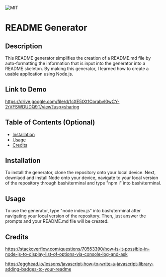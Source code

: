 ![MIT](https://img.shields.io/github/license/taylorpahl/README-Generator)

# README Generator

## Description

This README generator simplifies the creation of a README.md file by auto-formatting the information that is input into the generator into a README skeleton. By making this generator, I learned how to create a usable application using Node.js.

## Link to Demo

https://drive.google.com/file/d/1cXE5tXt1CorabvI0wCY-2rVFSWDUDQ9T/view?usp=sharing

## Table of Contents (Optional)

- [Installation](#installation)
- [Usage](#usage)
- [Credits](#credits)

## Installation

To install the generator, clone the repository onto your local device. Next, downlaod and install Node onto your device, navigate to your local version of the repository through bash/terminal and type "npm i" into bash/terminal.

## Usage

To use the generator, type "node index.js" into bash/terminal after navigating your local version of the repository. Then, just answer the prompts and your README.md file will be created.

## Credits

https://stackoverflow.com/questions/70553390/how-is-it-possible-in-node-js-to-display-list-of-options-via-console-log-and-ask

https://egghead.io/lessons/javascript-how-to-write-a-javascript-library-adding-badges-to-your-readme

